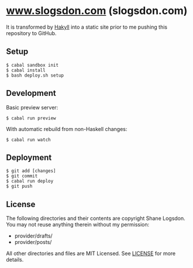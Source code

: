 # www.slogsdon.com (slogsdon.com)

It is transformed by [Hakyll](http://github.com/jaspervdj/hakyll) into a static site prior to me pushing this repository to GitHub.

## Setup

```
$ cabal sandbox init
$ cabal install
$ bash deploy.sh setup
```

## Development

Basic preview server:

```
$ cabal run preview
```

With automatic rebuild from non-Haskell changes:

```
$ cabal run watch
```

## Deployment

```
$ git add [changes]
$ git commit
$ cabal run deploy
$ git push
```

## License

The following directories and their contents are copyright Shane Logsdon. You may not reuse anything therein without my permission:

- provider/drafts/
- provider/posts/

All other directories and files are MIT Licensed. See [LICENSE](https://github.com/slogsdon/slogsdon.com/blob/master/LICENSE) for more details.
